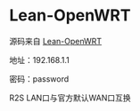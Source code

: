 # Lean-OpenWRT
源码来自 [Lean-OpenWRT](https://github.com/coolsnowwolf/lede)

地址：192.168.1.1

密码：password

R2S LAN口与官方默认WAN口互换
